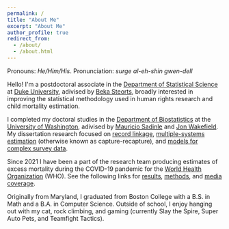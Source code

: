 ```yaml
---
permalink: /
title: "About Me"
excerpt: "About Me"
author_profile: true
redirect_from: 
  - /about/
  - /about.html
---
```


Pronouns: *He/Him/His*. Pronunciation: *surge al-eh-shin gwen-dell*

Hello! I'm a postdoctoral associate in the [Department of Statistical Science](https://stat.duke.edu/) at [Duke University](https://duke.edu/), adivised by  [Beka Steorts](https://scholars.duke.edu/person/beka), broadly interested in improving the statistical methodology used in human rights research and child mortality estimation.

I completed my doctoral studies in the [Department of Biostatistics](http://www.biostat.washington.edu/) at the [University of Washington](https://www.washington.edu/), adivised by  [Mauricio Sadinle](http://faculty.washington.edu/msadinle/) and [Jon Wakefield](http://faculty.washington.edu/jonno/). My dissertation research focused on [record linkage](https://www.tandfonline.com/doi/abs/10.1080/01621459.2021.2013242), [multiple-systems estimation](https://arxiv.org/abs/2101.09304) (otherwise known as capture-recapture), and [models for complex survey data](https://data.unicef.org/resources/subnational-under-five-mortality-estimates-1990-2019/).

Since 2021 I have been a part of the research team producing estimates of excess mortality during the COVID-19 pandemic for the [World Health Organization](https://www.who.int/) (WHO). See the following links for  [results](https://www.who.int/data/stories/global-excess-deaths-associated-with-covid-19-january-2020-december-2021), [methods](https://arxiv.org/abs/2205.09081), and [media coverage](https://faculty.washington.edu/jonno/WHOmedia.html).

Originally from Maryland, I graduated from Boston College with a B.S. in Math and a B.A. in Computer Science. Outside of school, I enjoy hanging out with my cat, rock climbing, and gaming (currently Slay the Spire, Super Auto Pets, and Teamfight Tactics).
